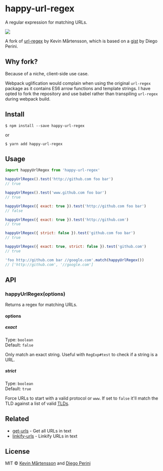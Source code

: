 # happy-url-regex

A regular expression for matching URLs.

![](https://media.giphy.com/media/nXxOjZrbnbRxS/giphy.gif)

A fork of [url-regex](https://github.com/kevva/url-regex) by Kevin Mårtensson, which is based on a [gist](https://gist.github.com/dperini/729294) by Diego Perini.

## Why fork?

Because of a niche, client-side use case.

Webpack uglification would complain when using the original `url-regex` package as it contains ES6 arrow functions and template strings. I have opted to fork the repository and use babel rather than transpiling `url-regex` during webpack build.

## Install

```
$ npm install --save happy-url-regex
```

or

```
$ yarn add happy-url-regex
```

## Usage

```js
import happyUrlRegex from 'happy-url-regex'

happyUrlRegex().test('http://github.com foo bar')
// true

happyUrlRegex().test('www.github.com foo bar')
// true

happyUrlRegex({ exact: true }).test('http://github.com foo bar')
// false

happyUrlRegex({ exact: true }).test('http://github.com')
// true

happyUrlRegex({ strict: false }).test('github.com foo bar')
// true

happyUrlRegex({ exact: true, strict: false }).test('github.com')
// true

'foo http://github.com bar //google.com'.match(happyUrlRegex())
// ['http://github.com', '//google.com']
```

## API

### happyUrlRegex(options)

Returns a regex for matching URLs.

#### options

##### exact

Type: `boolean`<br>
Default: `false`

Only match an exact string. Useful with `RegExp#test` to check if a string is a URL.

##### strict

Type: `boolean`<br>
Default: `true`

Force URLs to start with a valid protocol or `www`. If set to `false` it'll match the TLD against a list of valid [TLDs](https://github.com/stephenmathieson/node-tlds).


## Related

- [get-urls](https://github.com/sindresorhus/get-urls) - Get all URLs in text
- [linkify-urls](https://github.com/sindresorhus/linkify-urls) - Linkify URLs in text


## License

MIT © [Kevin Mårtensson](https://github.com/kevva) and [Diego Perini](https://github.com/dperini)
